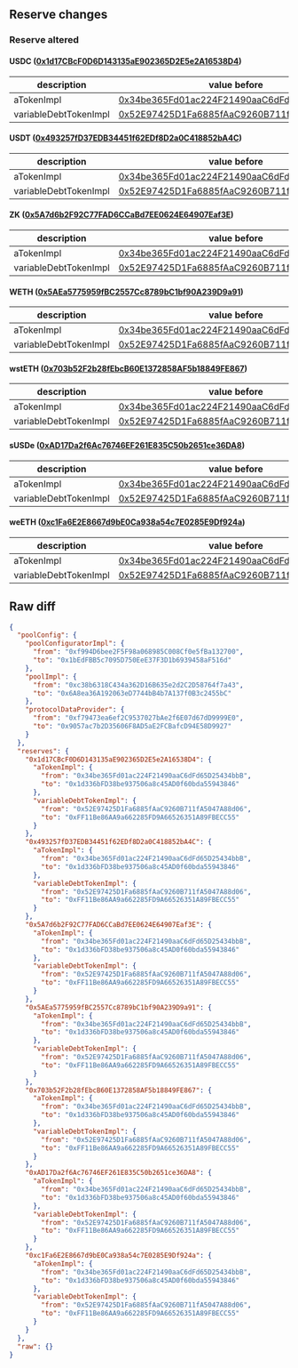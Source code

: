 ## Reserve changes

### Reserve altered

#### USDC ([0x1d17CBcF0D6D143135aE902365D2E5e2A16538D4](https://era.zksync.network//address/0x1d17CBcF0D6D143135aE902365D2E5e2A16538D4))

| description | value before | value after |
| --- | --- | --- |
| aTokenImpl | [0x34be365Fd01ac224F21490aaC6dFd65D25434bbB](https://era.zksync.network//address/0x34be365Fd01ac224F21490aaC6dFd65D25434bbB) | [0x1d336bFD38be937506a8c45AD0f60bda55943846](https://era.zksync.network//address/0x1d336bFD38be937506a8c45AD0f60bda55943846) |
| variableDebtTokenImpl | [0x52E97425D1Fa6885fAaC9260B711fA5047A88d06](https://era.zksync.network//address/0x52E97425D1Fa6885fAaC9260B711fA5047A88d06) | [0xFF11Be86AA9a662285FD9A66526351A89FBECC55](https://era.zksync.network//address/0xFF11Be86AA9a662285FD9A66526351A89FBECC55) |


#### USDT ([0x493257fD37EDB34451f62EDf8D2a0C418852bA4C](https://era.zksync.network//address/0x493257fD37EDB34451f62EDf8D2a0C418852bA4C))

| description | value before | value after |
| --- | --- | --- |
| aTokenImpl | [0x34be365Fd01ac224F21490aaC6dFd65D25434bbB](https://era.zksync.network//address/0x34be365Fd01ac224F21490aaC6dFd65D25434bbB) | [0x1d336bFD38be937506a8c45AD0f60bda55943846](https://era.zksync.network//address/0x1d336bFD38be937506a8c45AD0f60bda55943846) |
| variableDebtTokenImpl | [0x52E97425D1Fa6885fAaC9260B711fA5047A88d06](https://era.zksync.network//address/0x52E97425D1Fa6885fAaC9260B711fA5047A88d06) | [0xFF11Be86AA9a662285FD9A66526351A89FBECC55](https://era.zksync.network//address/0xFF11Be86AA9a662285FD9A66526351A89FBECC55) |


#### ZK ([0x5A7d6b2F92C77FAD6CCaBd7EE0624E64907Eaf3E](https://era.zksync.network//address/0x5A7d6b2F92C77FAD6CCaBd7EE0624E64907Eaf3E))

| description | value before | value after |
| --- | --- | --- |
| aTokenImpl | [0x34be365Fd01ac224F21490aaC6dFd65D25434bbB](https://era.zksync.network//address/0x34be365Fd01ac224F21490aaC6dFd65D25434bbB) | [0x1d336bFD38be937506a8c45AD0f60bda55943846](https://era.zksync.network//address/0x1d336bFD38be937506a8c45AD0f60bda55943846) |
| variableDebtTokenImpl | [0x52E97425D1Fa6885fAaC9260B711fA5047A88d06](https://era.zksync.network//address/0x52E97425D1Fa6885fAaC9260B711fA5047A88d06) | [0xFF11Be86AA9a662285FD9A66526351A89FBECC55](https://era.zksync.network//address/0xFF11Be86AA9a662285FD9A66526351A89FBECC55) |


#### WETH ([0x5AEa5775959fBC2557Cc8789bC1bf90A239D9a91](https://era.zksync.network//address/0x5AEa5775959fBC2557Cc8789bC1bf90A239D9a91))

| description | value before | value after |
| --- | --- | --- |
| aTokenImpl | [0x34be365Fd01ac224F21490aaC6dFd65D25434bbB](https://era.zksync.network//address/0x34be365Fd01ac224F21490aaC6dFd65D25434bbB) | [0x1d336bFD38be937506a8c45AD0f60bda55943846](https://era.zksync.network//address/0x1d336bFD38be937506a8c45AD0f60bda55943846) |
| variableDebtTokenImpl | [0x52E97425D1Fa6885fAaC9260B711fA5047A88d06](https://era.zksync.network//address/0x52E97425D1Fa6885fAaC9260B711fA5047A88d06) | [0xFF11Be86AA9a662285FD9A66526351A89FBECC55](https://era.zksync.network//address/0xFF11Be86AA9a662285FD9A66526351A89FBECC55) |


#### wstETH ([0x703b52F2b28fEbcB60E1372858AF5b18849FE867](https://era.zksync.network//address/0x703b52F2b28fEbcB60E1372858AF5b18849FE867))

| description | value before | value after |
| --- | --- | --- |
| aTokenImpl | [0x34be365Fd01ac224F21490aaC6dFd65D25434bbB](https://era.zksync.network//address/0x34be365Fd01ac224F21490aaC6dFd65D25434bbB) | [0x1d336bFD38be937506a8c45AD0f60bda55943846](https://era.zksync.network//address/0x1d336bFD38be937506a8c45AD0f60bda55943846) |
| variableDebtTokenImpl | [0x52E97425D1Fa6885fAaC9260B711fA5047A88d06](https://era.zksync.network//address/0x52E97425D1Fa6885fAaC9260B711fA5047A88d06) | [0xFF11Be86AA9a662285FD9A66526351A89FBECC55](https://era.zksync.network//address/0xFF11Be86AA9a662285FD9A66526351A89FBECC55) |


#### sUSDe ([0xAD17Da2f6Ac76746EF261E835C50b2651ce36DA8](https://era.zksync.network//address/0xAD17Da2f6Ac76746EF261E835C50b2651ce36DA8))

| description | value before | value after |
| --- | --- | --- |
| aTokenImpl | [0x34be365Fd01ac224F21490aaC6dFd65D25434bbB](https://era.zksync.network//address/0x34be365Fd01ac224F21490aaC6dFd65D25434bbB) | [0x1d336bFD38be937506a8c45AD0f60bda55943846](https://era.zksync.network//address/0x1d336bFD38be937506a8c45AD0f60bda55943846) |
| variableDebtTokenImpl | [0x52E97425D1Fa6885fAaC9260B711fA5047A88d06](https://era.zksync.network//address/0x52E97425D1Fa6885fAaC9260B711fA5047A88d06) | [0xFF11Be86AA9a662285FD9A66526351A89FBECC55](https://era.zksync.network//address/0xFF11Be86AA9a662285FD9A66526351A89FBECC55) |


#### weETH ([0xc1Fa6E2E8667d9bE0Ca938a54c7E0285E9Df924a](https://era.zksync.network//address/0xc1Fa6E2E8667d9bE0Ca938a54c7E0285E9Df924a))

| description | value before | value after |
| --- | --- | --- |
| aTokenImpl | [0x34be365Fd01ac224F21490aaC6dFd65D25434bbB](https://era.zksync.network//address/0x34be365Fd01ac224F21490aaC6dFd65D25434bbB) | [0x1d336bFD38be937506a8c45AD0f60bda55943846](https://era.zksync.network//address/0x1d336bFD38be937506a8c45AD0f60bda55943846) |
| variableDebtTokenImpl | [0x52E97425D1Fa6885fAaC9260B711fA5047A88d06](https://era.zksync.network//address/0x52E97425D1Fa6885fAaC9260B711fA5047A88d06) | [0xFF11Be86AA9a662285FD9A66526351A89FBECC55](https://era.zksync.network//address/0xFF11Be86AA9a662285FD9A66526351A89FBECC55) |


## Raw diff

```json
{
  "poolConfig": {
    "poolConfiguratorImpl": {
      "from": "0xf994D6bee2F5F98a068985C008Cf0e5fBa132700",
      "to": "0x1bEdFBB5c7095D750EeE37F3D1b6939458aF516d"
    },
    "poolImpl": {
      "from": "0xc38b6318C434a362D16B635e2d2C2D58764f7a43",
      "to": "0x6A8ea36A192063eD7744bB4b7A137f0B3c2455bC"
    },
    "protocolDataProvider": {
      "from": "0xf79473ea6ef2C9537027bAe2f6E07d67dD9999E0",
      "to": "0x9057ac7b2D35606F8AD5aE2FCBafcD94E58D9927"
    }
  },
  "reserves": {
    "0x1d17CBcF0D6D143135aE902365D2E5e2A16538D4": {
      "aTokenImpl": {
        "from": "0x34be365Fd01ac224F21490aaC6dFd65D25434bbB",
        "to": "0x1d336bFD38be937506a8c45AD0f60bda55943846"
      },
      "variableDebtTokenImpl": {
        "from": "0x52E97425D1Fa6885fAaC9260B711fA5047A88d06",
        "to": "0xFF11Be86AA9a662285FD9A66526351A89FBECC55"
      }
    },
    "0x493257fD37EDB34451f62EDf8D2a0C418852bA4C": {
      "aTokenImpl": {
        "from": "0x34be365Fd01ac224F21490aaC6dFd65D25434bbB",
        "to": "0x1d336bFD38be937506a8c45AD0f60bda55943846"
      },
      "variableDebtTokenImpl": {
        "from": "0x52E97425D1Fa6885fAaC9260B711fA5047A88d06",
        "to": "0xFF11Be86AA9a662285FD9A66526351A89FBECC55"
      }
    },
    "0x5A7d6b2F92C77FAD6CCaBd7EE0624E64907Eaf3E": {
      "aTokenImpl": {
        "from": "0x34be365Fd01ac224F21490aaC6dFd65D25434bbB",
        "to": "0x1d336bFD38be937506a8c45AD0f60bda55943846"
      },
      "variableDebtTokenImpl": {
        "from": "0x52E97425D1Fa6885fAaC9260B711fA5047A88d06",
        "to": "0xFF11Be86AA9a662285FD9A66526351A89FBECC55"
      }
    },
    "0x5AEa5775959fBC2557Cc8789bC1bf90A239D9a91": {
      "aTokenImpl": {
        "from": "0x34be365Fd01ac224F21490aaC6dFd65D25434bbB",
        "to": "0x1d336bFD38be937506a8c45AD0f60bda55943846"
      },
      "variableDebtTokenImpl": {
        "from": "0x52E97425D1Fa6885fAaC9260B711fA5047A88d06",
        "to": "0xFF11Be86AA9a662285FD9A66526351A89FBECC55"
      }
    },
    "0x703b52F2b28fEbcB60E1372858AF5b18849FE867": {
      "aTokenImpl": {
        "from": "0x34be365Fd01ac224F21490aaC6dFd65D25434bbB",
        "to": "0x1d336bFD38be937506a8c45AD0f60bda55943846"
      },
      "variableDebtTokenImpl": {
        "from": "0x52E97425D1Fa6885fAaC9260B711fA5047A88d06",
        "to": "0xFF11Be86AA9a662285FD9A66526351A89FBECC55"
      }
    },
    "0xAD17Da2f6Ac76746EF261E835C50b2651ce36DA8": {
      "aTokenImpl": {
        "from": "0x34be365Fd01ac224F21490aaC6dFd65D25434bbB",
        "to": "0x1d336bFD38be937506a8c45AD0f60bda55943846"
      },
      "variableDebtTokenImpl": {
        "from": "0x52E97425D1Fa6885fAaC9260B711fA5047A88d06",
        "to": "0xFF11Be86AA9a662285FD9A66526351A89FBECC55"
      }
    },
    "0xc1Fa6E2E8667d9bE0Ca938a54c7E0285E9Df924a": {
      "aTokenImpl": {
        "from": "0x34be365Fd01ac224F21490aaC6dFd65D25434bbB",
        "to": "0x1d336bFD38be937506a8c45AD0f60bda55943846"
      },
      "variableDebtTokenImpl": {
        "from": "0x52E97425D1Fa6885fAaC9260B711fA5047A88d06",
        "to": "0xFF11Be86AA9a662285FD9A66526351A89FBECC55"
      }
    }
  },
  "raw": {}
}
```